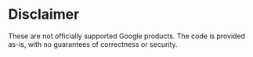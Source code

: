 # Disclaimer

These are not officially supported Google products. The code is provided as-is, with no guarantees of correctness or security.
